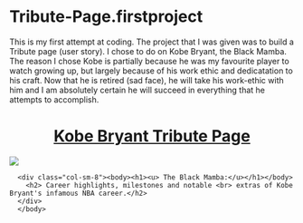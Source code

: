 # Tribute-Page.firstproject
This is my first attempt at coding. The project that I was given was to build a Tribute page (user story). I chose to do on Kobe Bryant, the Black Mamba. The reason I chose Kobe is partially because he was my favourite player to watch growing up, but largely because of his work ethic and dedicatation to his craft. Now that he is retired (sad face), he will take his work-ethic with him and I am absolutely certain he will succeed in everything that he attempts to accomplish. 

<html>
<title> Tribute Page: FCC Project by Idan Firestein</title>

  <!--This is the going to be the top 1/3 of the page. This will have the Image to the left, and the Title and Sub-title will be to the right of the image-->
<body>
<div class="container-fluid">
  <center><h1 class="lakers-purple-text"><u>Kobe Bryant Tribute Page</u></h1></center>
  <div class="well">
    <div class="row">
      <div class="col-sm-4"> <img src="http://www.positivitytosuccess.com/wp-content/uploads/2015/12/Kobe-Bryant-Quotes-4.1.jpg" class="img-responsive"> </div>
      
      <div class="col-sm-8"><body><h1><u> The Black Mamba:</u></h1></body>
        <h2> Career highlights, milestones and notable <br> extras of Kobe Bryant's infamous NBA career.</h2>
      </div>
      </body>
  </div>
  </div>
  
  </html>
    
